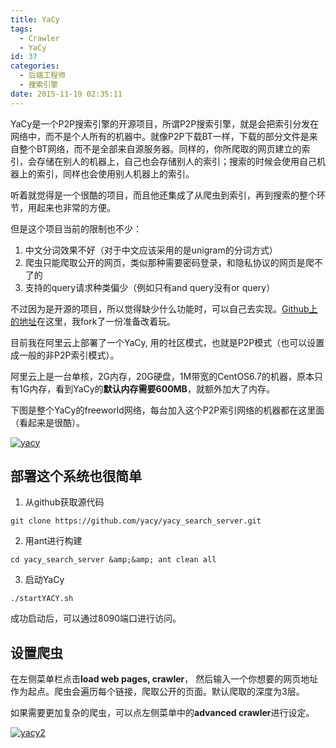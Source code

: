 ```yaml
---
title: YaCy
tags:
  - Crawler
  - YaCy
id: 37
categories:
  - 后端工程师
  - 搜索引擎
date: 2015-11-19 02:35:11
---
```


YaCy是一个P2P搜索引擎的开源项目，所谓P2P搜索引擎，就是会把索引分发在网络中，而不是个人所有的机器中。就像P2P下载BT一样，下载的部分文件是来自整个BT网络，而不是全部来自源服务器。同样的，你所爬取的网页建立的索引，会存储在别人的机器上，自己也会存储别人的索引；搜索的时候会使用自己机器上的索引，同样也会使用别人机器上的索引。

听着就觉得是一个很酷的项目，而且他还集成了从爬虫到索引，再到搜索的整个环节，用起来也非常的方便。

但是这个项目当前的限制也不少：

1.  中文分词效果不好（对于中文应该采用的是unigram的分词方式）
2.  爬虫只能爬取公开的网页，类似那种需要密码登录，和隐私协议的网页是爬不了的
3.  支持的query请求种类偏少（例如只有and query没有or query）

不过因为是开源的项目，所以觉得缺少什么功能时，可以自己去实现。[Github上的地址](https://github.com/yacy/yacy_search_server)在这里，我fork了一份准备改着玩。

目前我在阿里云上部署了一个YaCy, 用的社区模式，也就是P2P模式（也可以设置成一般的非P2P索引模式）。

阿里云上是一台单核，2G内存，20G硬盘，1M带宽的CentOS6.7的机器，原本只有1G内存，看到YaCy的**默认内存需要600MB**，就额外加大了内存。

下图是整个YaCy的freeworld网络，每台加入这个P2P索引网络的机器都在这里面（看起来是很酷）。

[![yacy](http://tech.xiabb.me/wp-content/uploads/2015/11/yacy-300x266.png)](http://tech.xiabb.me/wp-content/uploads/2015/11/yacy.png)

## 部署这个系统也很简单

1.  从github获取源代码

`git clone https://github.com/yacy/yacy_search_server.git`

2.  用ant进行构建

`cd yacy_search_server &amp;&amp; ant clean all`

3.  启动YaCy

`./startYACY.sh`

成功启动后，可以通过8090端口进行访问。

## 设置爬虫

在左侧菜单栏点击**load web pages, crawler**， 然后输入一个你想要的网页地址作为起点。爬虫会遍历每个链接，爬取公开的页面。默认爬取的深度为3层。

如果需要更加复杂的爬虫，可以点左侧菜单中的**advanced crawler**进行设定。

[![yacy2](http://tech.xiabb.me/wp-content/uploads/2015/11/yacy2-300x128.png)](http://tech.xiabb.me/wp-content/uploads/2015/11/yacy2.png)